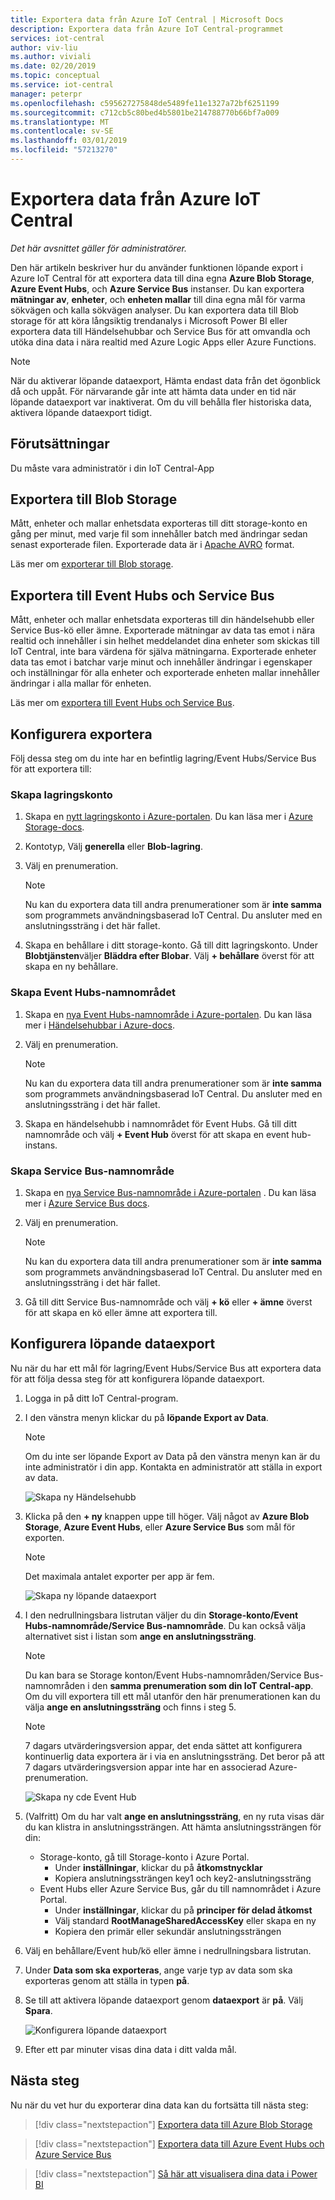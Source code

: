 ```yaml
---
title: Exportera data från Azure IoT Central | Microsoft Docs
description: Exportera data från Azure IoT Central-programmet
services: iot-central
author: viv-liu
ms.author: viviali
ms.date: 02/20/2019
ms.topic: conceptual
ms.service: iot-central
manager: peterpr
ms.openlocfilehash: c595627275848de5489fe11e1327a72bf6251199
ms.sourcegitcommit: c712cb5c80bed4b5801be214788770b66bf7a009
ms.translationtype: MT
ms.contentlocale: sv-SE
ms.lasthandoff: 03/01/2019
ms.locfileid: "57213270"
---
```

# <a name="export-your-data-from-azure-iot-central"></a>Exportera data från Azure IoT Central

*Det här avsnittet gäller för administratörer.*

Den här artikeln beskriver hur du använder funktionen löpande export i Azure IoT Central för att exportera data till dina egna **Azure Blob Storage**, **Azure Event Hubs**, och **Azure Service Bus** instanser. Du kan exportera **mätningar av**, **enheter**, och **enheten mallar** till dina egna mål för varma sökvägen och kalla sökvägen analyser. Du kan exportera data till Blob storage för att köra långsiktig trendanalys i Microsoft Power BI eller exportera data till Händelsehubbar och Service Bus för att omvandla och utöka dina data i nära realtid med Azure Logic Apps eller Azure Functions.

> [!Note]
> När du aktiverar löpande dataexport, Hämta endast data från det ögonblick då och uppåt. För närvarande går inte att hämta data under en tid när löpande dataexport var inaktiverat. Om du vill behålla fler historiska data, aktivera löpande dataexport tidigt.

## <a name="prerequisites"></a>Förutsättningar

Du måste vara administratör i din IoT Central-App

## <a name="export-to-blob-storage"></a>Exportera till Blob Storage

Mått, enheter och mallar enhetsdata exporteras till ditt storage-konto en gång per minut, med varje fil som innehåller batch med ändringar sedan senast exporterade filen. Exporterade data är i [Apache AVRO](https://avro.apache.org/docs/current/index.html) format.

Läs mer om [exporterar till Blob storage](howto-export-data-blob-storage.md?toc=/azure/iot-central-experimental/toc.json&bc=/azure/iot-central-experimental/breadcrumb/toc.json).

## <a name="export-to-event-hubs-and-service-bus"></a>Exportera till Event Hubs och Service Bus

Mått, enheter och mallar enhetsdata exporteras till din händelsehubb eller Service Bus-kö eller ämne. Exporterade mätningar av data tas emot i nära realtid och innehåller i sin helhet meddelandet dina enheter som skickas till IoT Central, inte bara värdena för själva mätningarna. Exporterade enheter data tas emot i batchar varje minut och innehåller ändringar i egenskaper och inställningar för alla enheter och exporterade enheten mallar innehåller ändringar i alla mallar för enheten.

Läs mer om [exportera till Event Hubs och Service Bus](howto-export-data-event-hubs-service-bus.md?toc=/azure/iot-central-experimental/toc.json&bc=/azure/iot-central-experimental/breadcrumb/toc.json).

## <a name="set-up-export-destination"></a>Konfigurera exportera

Följ dessa steg om du inte har en befintlig lagring/Event Hubs/Service Bus för att exportera till:

### <a name="create-storage-account"></a>Skapa lagringskonto

1. Skapa en [nytt lagringskonto i Azure-portalen](https://ms.portal.azure.com/#create/Microsoft.StorageAccount-ARM). Du kan läsa mer i [Azure Storage-docs](https://aka.ms/blobdocscreatestorageaccount).

2. Kontotyp, Välj **generella** eller **Blob-lagring**.

3. Välj en prenumeration.

    > [!Note]
    > Nu kan du exportera data till andra prenumerationer som är **inte samma** som programmets användningsbaserad IoT Central. Du ansluter med en anslutningssträng i det här fallet.

4. Skapa en behållare i ditt storage-konto. Gå till ditt lagringskonto. Under **Blobtjänsten**väljer **Bläddra efter Blobar**. Välj **+ behållare** överst för att skapa en ny behållare.

### <a name="create-event-hubs-namespace"></a>Skapa Event Hubs-namnområdet

1. Skapa en [nya Event Hubs-namnområde i Azure-portalen](https://ms.portal.azure.com/#create/Microsoft.EventHub). Du kan läsa mer i [Händelsehubbar i Azure-docs](https://docs.microsoft.com/azure/event-hubs/event-hubs-create).

2. Välj en prenumeration.

    > [!Note]
    > Nu kan du exportera data till andra prenumerationer som är **inte samma** som programmets användningsbaserad IoT Central. Du ansluter med en anslutningssträng i det här fallet.

3. Skapa en händelsehubb i namnområdet för Event Hubs. Gå till ditt namnområde och välj **+ Event Hub** överst för att skapa en event hub-instans.

### <a name="create-service-bus-namespace"></a>Skapa Service Bus-namnområde

1. Skapa en [nya Service Bus-namnområde i Azure-portalen](https://ms.portal.azure.com/#create/Microsoft.ServiceBus.1.0.5) . Du kan läsa mer i [Azure Service Bus docs](https://docs.microsoft.com/azure/service-bus-messaging/service-bus-create-namespace-portal).

2. Välj en prenumeration.

    > [!Note]
    > Nu kan du exportera data till andra prenumerationer som är **inte samma** som programmets användningsbaserad IoT Central. Du ansluter med en anslutningssträng i det här fallet.

3. Gå till ditt Service Bus-namnområde och välj **+ kö** eller **+ ämne** överst för att skapa en kö eller ämne att exportera till.

## <a name="set-up-continuous-data-export"></a>Konfigurera löpande dataexport

Nu när du har ett mål för lagring/Event Hubs/Service Bus att exportera data för att följa dessa steg för att konfigurera löpande dataexport.

1. Logga in på ditt IoT Central-program.

2. I den vänstra menyn klickar du på **löpande Export av Data**.

    > [!Note]
    > Om du inte ser löpande Export av Data på den vänstra menyn kan är du inte administratör i din app. Kontakta en administratör att ställa in export av data.

    ![Skapa ny Händelsehubb](media/howto-export-data-experimental/export_menu.png)

3. Klicka på den **+ ny** knappen uppe till höger. Välj något av **Azure Blob Storage**, **Azure Event Hubs**, eller **Azure Service Bus** som mål för exporten.

    > [!NOTE]
    > Det maximala antalet exporter per app är fem.

    ![Skapa ny löpande dataexport](media/howto-export-data-experimental/export_new.png)

4. I den nedrullningsbara listrutan väljer du din **Storage-konto/Event Hubs-namnområde/Service Bus-namnområde**. Du kan också välja alternativet sist i listan som **ange en anslutningssträng**. 

    > [!NOTE]
    > Du kan bara se Storage konton/Event Hubs-namnområden/Service Bus-namnområden i den **samma prenumeration som din IoT Central-app**. Om du vill exportera till ett mål utanför den här prenumerationen kan du välja **ange en anslutningssträng** och finns i steg 5.

    > [!NOTE]
    > 7 dagars utvärderingsversion appar, det enda sättet att konfigurera kontinuerlig data exportera är i via en anslutningssträng. Det beror på att 7 dagars utvärderingsversion appar inte har en associerad Azure-prenumeration.

    ![Skapa ny cde Event Hub](media/howto-export-data-experimental/export_create.png)

5. (Valfritt) Om du har valt **ange en anslutningssträng**, en ny ruta visas där du kan klistra in anslutningssträngen. Att hämta anslutningssträngen för din:
    - Storage-konto, gå till Storage-konto i Azure Portal.
        - Under **inställningar**, klickar du på **åtkomstnycklar**
        - Kopiera anslutningssträngen key1 och key2-anslutningssträng
    - Event Hubs eller Azure Service Bus, går du till namnområdet i Azure Portal.
        - Under **inställningar**, klickar du på **principer för delad åtkomst**
        - Välj standard **RootManageSharedAccessKey** eller skapa en ny
        - Kopiera den primär eller sekundär anslutningssträngen

6. Välj en behållare/Event hub/kö eller ämne i nedrullningsbara listrutan.

7. Under **Data som ska exporteras**, ange varje typ av data som ska exporteras genom att ställa in typen **på**.

8. Se till att aktivera löpande dataexport genom **dataexport** är **på**. Välj **Spara**.

    ![Konfigurera löpande dataexport](media/howto-export-data-experimental/export_list.png)

9. Efter ett par minuter visas dina data i ditt valda mål.

## <a name="next-steps"></a>Nästa steg

Nu när du vet hur du exporterar dina data kan du fortsätta till nästa steg:

> [!div class="nextstepaction"]
> [Exportera data till Azure Blob Storage](howto-export-data-blob-storage.md?toc=/azure/iot-central-experimental/toc.json&bc=/azure/iot-central-experimental/breadcrumb/toc.json)

> [!div class="nextstepaction"]
> [Exportera data till Azure Event Hubs och Azure Service Bus](howto-export-data-event-hubs-service-bus.md?toc=/azure/iot-central-experimental/toc.json&bc=/azure/iot-central-experimental/breadcrumb/toc.json)

> [!div class="nextstepaction"]
> [Så här att visualisera dina data i Power BI](howto-connect-powerbi.md?toc=/azure/iot-central-experimental/toc.json&bc=/azure/iot-central-experimental/breadcrumb/toc.json)
